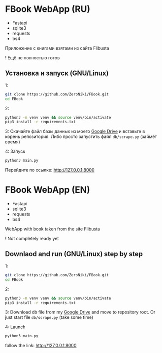 # FBook WebApp (RU)
- Fastapi
- sqlite3
- requests
- bs4

Приложение с книгами взятами из сайта Flibusta

! Ещё не полностью готов

## Установка и запуск (GNU/Linux)

1:
```sh
git clone https://github.com/ZeroNiki/FBook.git
cd FBook
```

2:
```sh
python3 -m venv venv && source venv/bin/activate
pip3 install -r requirements.txt
```

3:
Скачайте файл базы данных из моего [Google Drive](https://drive.google.com/file/d/1Mdt1kpnSiwIwWgcC1uE77B37oyliEblM/view?usp=sharing)
и вставьте в корень репозитория. Либо просто запустить файл `db/scrape.py` (займёт время)

4:
Запуск
```sh
python3 main.py
```

Перейдите по ссылке: http://127.0.0.1:8000



# FBook  WebApp (EN)
- Fastapi
- sqlite3
- requests
- bs4

WebApp with book taken from the site Flibusta

! Not completely ready yet

## Downlaod and run (GNU/Linux) step by step

1:
```sh
git clone https://github.com/ZeroNiki/FBook.git
cd FBook
```

2:
```sh
python3 -m venv venv && source venv/bin/activate
pip3 install -r requirements.txt
```

3:
Download db file from my [Google Drive](https://drive.google.com/file/d/1Mdt1kpnSiwIwWgcC1uE77B37oyliEblM/view?usp=sharing)
and move to repository root. Or just start file `db/scrape.py` (take some time)

4:
Launch
```sh
python3 main.py
```

follow the link: http://127.0.0.1:8000
